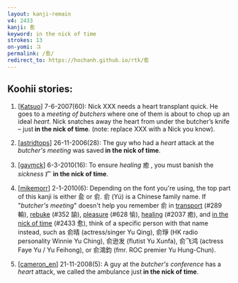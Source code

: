 ```yaml
---
layout: kanji-remain
v4: 2433
kanji: 愈
keyword: in the nick of time
strokes: 13
on-yomi: ユ
permalink: /愈/
redirect_to: https://hochanh.github.io/rtk/愈
---
```


## Koohii stories: 

1) [<a href="http://kanji.koohii.com/profile/Katsuo">Katsuo</a>] 7-6-2007(60): Nick XXX needs a heart transplant quick. He goes to a <em>meeting of butchers</em> where one of them is about to chop up an ideal <em>heart</em>. Nick snatches away the heart from under the butcher’s knife – just<strong> in the nick of time</strong>. (note: replace XXX with a Nick you know).

2) [<a href="http://kanji.koohii.com/profile/astridtops">astridtops</a>] 26-11-2006(28): The guy who had a <em>heart</em> attack at the <em>butcher&#039;s meeting</em> was saved<strong> in the nick of time</strong>.

3) [<a href="http://kanji.koohii.com/profile/gavmck">gavmck</a>] 6-3-2010(16): To ensure <em>healing</em> 癒 , you must banish the <em>sickness</em> 疒<strong> in the nick of time</strong>.

4) [<a href="http://kanji.koohii.com/profile/mikemorr">mikemorr</a>] 2-1-2010(6): Depending on the font you&#039;re using, the top part of this kanji is either 兪 or 俞. 俞 (Yú) is a Chinese family name. If &quot;<em>butcher&#039;s meeting</em>&quot; doesn&#039;t help you remember 俞 in <a href="../v4/289.html">transport</a> (#289 輸), <a href="../v4/352.html">rebuke</a> (#352 諭), <a href="../v4/628.html">pleasure</a> (#628 愉), <a href="../v4/2037.html">healing</a> (#2037 癒), and <a href="../v4/2433.html">in the nick of time</a> (#2433 愈), think of a specific person with that name instead, such as 俞晴 (actress/singer Yu Qing), 俞琤 (HK radio personality Winnie Yu Ching), 俞逊发 (flutist Yu Xunfa), 俞飞鸿 (actress Faye Yu / Yu Feihong), or 俞鴻鈞 (fmr. ROC premier Yu Hung-Chun).

5) [<a href="http://kanji.koohii.com/profile/cameron_en">cameron_en</a>] 21-11-2008(5): A guy at the <em>butcher&#039;s conference</em> has a <em>heart</em> attack, we called the ambulance just<strong> in the nick of time</strong>.

